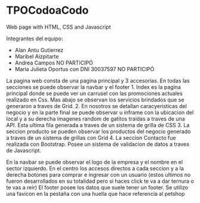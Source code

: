 # TPOCodoaCodo
Web page with HTML, CSS and Javascript

Integrantes del equipo:
- Alan Antu Gutierrez 
- Maribel Aizpitarte 
- Andrea Campos NO PARTICIPÓ
- Maria Julieta Oportus con DNI 30037597 NO PARTICIPÓ

La pagina web consta de una pagina principal y 3 accesorias.
En todas las secciones se puede observar la navbar y el footer
	1. Index es la pagina principal donde se puede ver un carrusel con las promociones actuales realizado en Css. Mas abajo se observan los servicios brindados que se generaron a traves de Grid.
	2. En nosotros se detallan caracyeristicas del negocio y en la parte final se puede observar u inframe con la ubicacion del local y a su derecha imagenes random de gatitos traidas a traves de una API. Esta ultima fila generada a traves de un sistema de grilla de CSS
	3. La seccion producto se pueden observar los productos del negocio generado a traves de un sistema de grillas con Grid
	4. La seccion Contacto fue realizada con Bootstrap. Posee un sistema de validacion de datos a traves de Javascript.

En la navbar se puede observar el logo de la empresa y el nombre en el sector izquierdo. En el centro los accesos directos a cada seccion y a la derecha botones para comprar e ingresar con un usuario (estos ultimos no fueron desarrollados en su totalidad pero si haces click te va a dar ternura o te vas a reir)
El footer posee los datos que suele tener un footer.
Se utilizo una favicon en la pestaña con una huella que hace referencia al petshop
